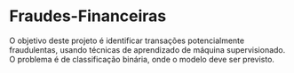 # Fraudes-Financeiras
O objetivo deste projeto é identificar transações potencialmente fraudulentas, usando técnicas de aprendizado de máquina supervisionado.   O problema é de classificação binária, onde o modelo deve ser previsto.

